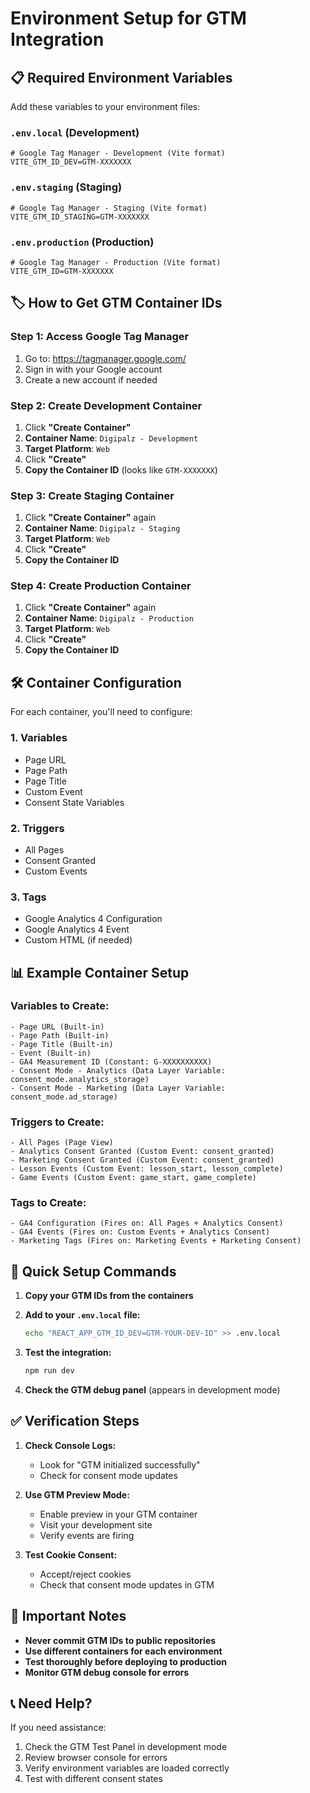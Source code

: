 # Environment Setup for GTM Integration

## 📋 **Required Environment Variables**

Add these variables to your environment files:

### **`.env.local` (Development)**

```env
# Google Tag Manager - Development (Vite format)
VITE_GTM_ID_DEV=GTM-XXXXXXX
```

### **`.env.staging` (Staging)**

```env
# Google Tag Manager - Staging (Vite format)
VITE_GTM_ID_STAGING=GTM-XXXXXXX
```

### **`.env.production` (Production)**

```env
# Google Tag Manager - Production (Vite format)
VITE_GTM_ID=GTM-XXXXXXX
```

## 🏷️ **How to Get GTM Container IDs**

### **Step 1: Access Google Tag Manager**

1. Go to: https://tagmanager.google.com/
2. Sign in with your Google account
3. Create a new account if needed

### **Step 2: Create Development Container**

1. Click **"Create Container"**
2. **Container Name**: `Digipalz - Development`
3. **Target Platform**: `Web`
4. Click **"Create"**
5. **Copy the Container ID** (looks like `GTM-XXXXXXX`)

### **Step 3: Create Staging Container**

1. Click **"Create Container"** again
2. **Container Name**: `Digipalz - Staging`
3. **Target Platform**: `Web`
4. Click **"Create"**
5. **Copy the Container ID**

### **Step 4: Create Production Container**

1. Click **"Create Container"** again
2. **Container Name**: `Digipalz - Production`
3. **Target Platform**: `Web`
4. Click **"Create"**
5. **Copy the Container ID**

## 🛠️ **Container Configuration**

For each container, you'll need to configure:

### **1. Variables**

- Page URL
- Page Path
- Page Title
- Custom Event
- Consent State Variables

### **2. Triggers**

- All Pages
- Consent Granted
- Custom Events

### **3. Tags**

- Google Analytics 4 Configuration
- Google Analytics 4 Event
- Custom HTML (if needed)

## 📊 **Example Container Setup**

### **Variables to Create:**

```
- Page URL (Built-in)
- Page Path (Built-in)
- Page Title (Built-in)
- Event (Built-in)
- GA4 Measurement ID (Constant: G-XXXXXXXXXX)
- Consent Mode - Analytics (Data Layer Variable: consent_mode.analytics_storage)
- Consent Mode - Marketing (Data Layer Variable: consent_mode.ad_storage)
```

### **Triggers to Create:**

```
- All Pages (Page View)
- Analytics Consent Granted (Custom Event: consent_granted)
- Marketing Consent Granted (Custom Event: consent_granted)
- Lesson Events (Custom Event: lesson_start, lesson_complete)
- Game Events (Custom Event: game_start, game_complete)
```

### **Tags to Create:**

```
- GA4 Configuration (Fires on: All Pages + Analytics Consent)
- GA4 Events (Fires on: Custom Events + Analytics Consent)
- Marketing Tags (Fires on: Marketing Events + Marketing Consent)
```

## 🔧 **Quick Setup Commands**

1. **Copy your GTM IDs from the containers**
2. **Add to your `.env.local` file:**

   ```bash
   echo "REACT_APP_GTM_ID_DEV=GTM-YOUR-DEV-ID" >> .env.local
   ```

3. **Test the integration:**

   ```bash
   npm run dev
   ```

4. **Check the GTM debug panel** (appears in development mode)

## ✅ **Verification Steps**

1. **Check Console Logs:**

   - Look for "GTM initialized successfully"
   - Check for consent mode updates

2. **Use GTM Preview Mode:**

   - Enable preview in your GTM container
   - Visit your development site
   - Verify events are firing

3. **Test Cookie Consent:**
   - Accept/reject cookies
   - Check that consent mode updates in GTM

## 🚨 **Important Notes**

- **Never commit GTM IDs to public repositories**
- **Use different containers for each environment**
- **Test thoroughly before deploying to production**
- **Monitor GTM debug console for errors**

## 📞 **Need Help?**

If you need assistance:

1. Check the GTM Test Panel in development mode
2. Review browser console for errors
3. Verify environment variables are loaded correctly
4. Test with different consent states
